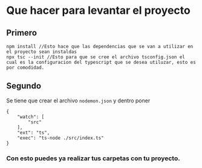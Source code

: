 # Que hacer para levantar el proyecto

## Primero
```
npm install //Esto hace que las dependencias que se van a utilizar en el proyecto sean instaldas
npx tsc --init //Esto para que se cree el archivo tsconfig.json el cual es la configuracion del typescript que se desea utiluzar, esto es por comodidad.
```
## Segundo
Se tiene que crear el archivo ```nodemon.json``` y dentro poner
```
{
    "watch": [
        "src"
    ],
    "ext": "ts",
    "exec": "ts-node ./src/index.ts"
}
```

### Con esto puedes ya realizar tus carpetas con tu proyecto.